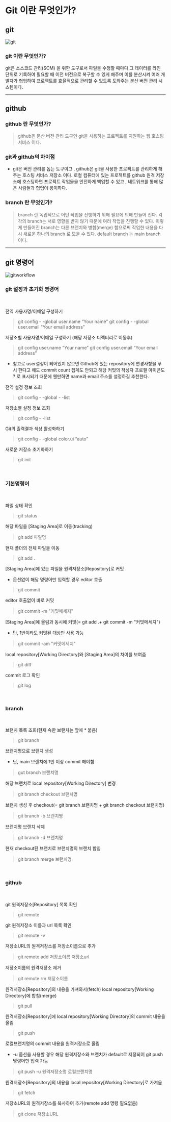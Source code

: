# Git 이란 무엇인가? 

## git
![git](https://img1.daumcdn.net/thumb/R1280x0/?scode=mtistory2&fname=https%3A%2F%2Fblog.kakaocdn.net%2Fdn%2FpbPzJ%2FbtqDuqUUNBt%2F2nQHXRRCgz7qDUpt7K8fv1%2Fimg.png)

### git 이란 무엇인가? 
>
git은 소스코드 관리(SCM) 을 위한 도구로서 파일을 수정할 때마다 그 데이터를 라인 단위로 기록하여 필요할 때 이전 버전으로 복구할 수 있게 해주며 이를 분산시켜 여러 개발자가 협업하여 프로젝트를 효율적으로 관리할 수 있도록 도와주는 분산 버전 관리 시스템이다.

<hr>

## github 

### github 란 무엇인가?
> github은 분산 버전 관리 도구인 git을 사용하는 프로젝트를 지원하는 웹 호스팅 서비스 이다. 

### git과 github의 차이점

- git은 버전 관리를 돕는 도구이고 , github은 git을 사용한 프로젝트를 관리하게 해주는 호스팅 서비스 저장소 이다. 로컬 컴퓨터에 있는 프로젝트를 github 원격 저장소에 호스팅하면 프로젝트 작업물을 안전하게 백업할 수 있고 , 네트워크를 통해 많은 사람들과 협업이 용이하다.

### branch 란 무엇인가?
> branch 란 독립적으로 어떤 작업을 진행하기 위해 필요에 의해 만들어 진다. 각각의 branch는 서로 영향을 받지 않기 때문에 여러 작업을 진행할 수 있다. 이렇게 만들어진 branch는 다른 브랜치와 병합(merge) 함으로써 작업한 내용을 다시 새로운 하나의 branch 로 모을 수 있다. default branch 는 main branch 이다. 

<hr>

## git 명령어
![gitworkflow](https://res.cloudinary.com/practicaldev/image/fetch/s--M_fHUEqA--/c_limit%2Cf_auto%2Cfl_progressive%2Cq_auto%2Cw_880/https://thepracticaldev.s3.amazonaws.com/i/128hsgntnsu9bww0y8sz.png)

### git 설정과 초기화 명령어

<br>

전역 사용자명/이메일 구성하기
> git config - -global user.name “Your name”
>git config - -global user.email “Your email address”

저장소별 사용자명/이메일 구성하기 (해당 저장소 디렉터리로 이동후)
> git config user.name “Your name”
> git config user.email “Your email address”

- 참고로 user설정이 되어있지 않으면 Github에 있는 repository에 변경사항을 푸시 한다고 해도 commit count 집계도 안되고 해당 커밋의 작성자 프로필 아이콘도 ? 로 표시되기 때문에 웬만하면 name과 email 주소를 설정하길 추천한다.

전역 설정 정보 조회
>git config - -global - -list

저장소별 설정 정보 조회
>git config - -list

Git의 출력결과 색상 활성화하기
>git config - -global color.ui “auto”

새로운 저장소 초기화하기
>git init

<br>

### 기본명령어

<br>

파일 상태 확인

>git status
  

해당 파일을 [Staging Area]로 이동(tracking)
>git add 파일명

현재 폴더의 전체 파일을 이동
>git add .
  
[Staging Area]에 있는 파일을 원격저장소[Repository]로 커밋
- 옵션없이 해당 명령어만 입력할 경우 editor 호출

>git commit
 
editor 호출없이 바로 커밋
>git commit -m "커밋메세지"
  
[Staging Area]에 올림과 동시에 커밋(= git add .+ git commit -m "커밋메세지")
  - 단, 1번이라도 커밋된 대상만 사용 가능  

>git commit -am "커밋메세지"

local repository[Working Directory]와 [Staging Area]의 차이를 보여줌 
>git diff

commit 로그 확인
>git log

<br>

### branch
<br>

브랜치 목록 조회(현재 속한 브랜치는 앞에 *  붙음)
>git branch

브랜치명으로 브랜치 생성
  - 단, main 브랜치에 1번 이상 commit 해야함
  
>gut branch 브랜치명

해당 브랜치로 local repository[Working Directory] 변경
>git branch checkout 브랜치명

브랜치 생성 후 checkout(= git branch 브랜치명 + git branch checkout 브랜치명)
>git branch -b 브랜치명

브랜치명 브랜치 삭제
>git branch -d 브랜치명

현재 checkout된 브랜치로 브랜치명의 브랜치 합침
>git branch merge 브랜치명

<br>

### github

<br>

git 원격저장소[Repository] 목록 확인
>git remote

git 원격저장소 이름과 url 목록 확인
>git remote -v

저장소URL의 원격저장소를 저장소이름으로 추가
>git remote add 저장소이름 저장소url

저장소이름의 원격저장소 제거
>git remote rm 저장소이름

원격저장소[Repository]의 내용을 가져와서(fetch) local repository[Working Directory]에 합침(merge)
>git pull

원격저장소[Repository]에 local repository[Working Directory]의 commit 내용을 올림
>git push


로컬브랜치명의 commit 내용을 원격저장소로 올림
- -u 옵션을 사용할 경우 해당 원격저장소와 브랜치가 default로 지정되어 git push 명령어만 입력 가능

>git push -u 원격저장소명 로컬브랜치명

원격저장소[Repository]의 내용을 local repository[Working Directory]로 가져옴
>git fetch

저장소URL의 원격저장소를 복사하여 추가(remote add 명령 필요없음)
>git clone 저장소URL

